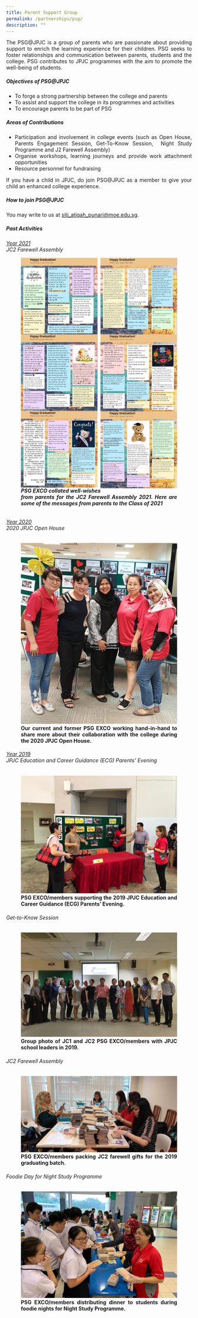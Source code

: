 ```yaml
---
title: Parent Support Group
permalink: /partnerships/psg/
description: ""
---
```

<div align=justify>
<p>
The PSG@JPJC is a group of parents who are passionate about providing support to enrich the learning experience for their children. PSG seeks to foster relationships and communication between parents, students and the college. PSG contributes to JPJC programmes with the aim to promote the well-being of students.</p>

<h5><strong>Objectives of PSG@JPJC</strong></h5>
<ul>
	<li>To forge a strong partnership between the college and parents</li>
	<li>To assist and support the college in its programmes and activities</li>
	<li>To encourage parents to be part of PSG</li></ul>

<h5><strong>Areas of Contributions</strong></h5>
<ul>
	<li>Participation and involvement in college events (such as Open House, Parents Engagement Session, Get-To-Know Session,  Night Study Programme and J2 Farewell Assembly)</li>
	<li>Organise workshops, learning journeys and provide work attachment opportunities</li>
	<li>Resource personnel for fundraising</li></ul>

<p>
If you have a child in JPJC, do join PSG@JPJC as a member to give your child an enhanced college experience.</p>

<h5><strong>How to join PSG@JPJC</strong></h5>
You may write to us at <a href="mailto:siti\_atiqah\_punari@moe.edu.sg">siti_atiqah_punari@moe.edu.sg</a>.

<h5><strong>Past Activities</strong></h5>
<h6><u>Year 2021</u><br>
JC2 Farewell Assembly

<figure>
<img src="/images/psg%201a.jpg" 
     style="width:49%" align=left>
<img src="/images/psg%201b.jpg" 
     style="width:49%" align=right>		 
<br>

<img src="/images/psg%202a.jpg" 
     style="width:49%" align=left>
<img src="/images/psg%202b.jpg" 
     style="width:49%" align=right>		 
<br>

<img src="/images/psg%203a.jpg" 
     style="width:49%" align=left>
<img src="/images/psg%203b.jpg" 
     style="width:49%" align=right>		 		 
<figcaption><strong>PSG EXCO collated well-wishes from parents for the JC2 Farewell Assembly 2021. Here are some of the messages from parents to the Class of 2021 </strong></figcaption>
</figure>
	
<h6><u>Year 2020</u><br>
2020 JPJC Open House</h6>

<figure>
<img src="/images/PSG1.jpg">
<figcaption><strong>Our current and former PSG EXCO working hand-in-hand to share more about their collaboration with the college during the 2020 JPJC Open House.</strong></figcaption>
</figure>

<h6><u>Year 2019</u><br>
JPJC Education and Career Guidance (ECG) Parents’ Evening</h6>

<figure>
<img src="/images/PSG2.jpg">
<figcaption><strong>PSG EXCO/members supporting the 2019 JPJC Education and Career Guidance (ECG) Parents’ Evening.</strong></figcaption>
</figure>

<h6>Get-to-Know Session</h6>
<figure>
<img src="/images/PSG3.jpg">
<figcaption><strong>Group photo of JC1 and JC2 PSG EXCO/members with JPJC school leaders in 2019.</strong></figcaption>
</figure>

<h6>JC2 Farewell Assembly</h6>
<figure>
<img src="/images/psg4.jpg">
<figcaption><strong>PSG EXCO/members packing JC2 farewell gifts for the 2019 graduating batch.</strong></figcaption>
</figure>
	
<h6>Foodie Day for Night Study Programme</h6>
<figure>
<img src="/images/psg5.jpg">
<figcaption><strong>PSG EXCO/members distributing dinner to students during foodie nights for Night Study Programme.</strong></figcaption>